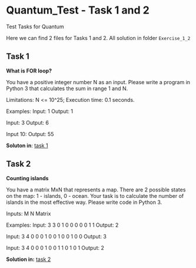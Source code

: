 # Quantum_Test - Task 1 and 2
Test Tasks for Quantum 

Here we can find 2 files for Tasks 1 and 2. All solution in folder `Exercise_1_2`
## Task 1

**What is FOR loop?**

You have a positive integer number N as an input. Please write a program in Python 3 that calculates the sum in range 1 and N.

Limitations:
N <= 10^25;
Execution time: 0.1 seconds.

Examples:
Input: 1
Output: 1

Input: 3
Output: 6

Input 10:
Output: 55

**Soluton in**: [task 1](https://github.com/Diana-Kapralova/First_Second-Task-Quantum/blob/main/Exersice_1_2/1.What%20is%20FOR%20loop.ipynb)

## Task 2
**Counting islands**

You have a matrix MxN that represents a map. There are 2 possible states on the map: 1 - islands, 0 - ocean. Your task is to calculate the number of islands in the most effective way. Please write code in Python 3.

Inputs:
M N
Matrix

Examples:
Input:
3 3
0 1 0
0 0 0
0 1 1
Output: 2

Input:
3 4 
0 0 0 1
0 0 1 0
0 1 0 0
Output: 3

Input:
3 4
0 0 0 1
0 0 1 1
0 1 0 1
Output: 2

**Solution in:** [task 2](https://github.com/Diana-Kapralova/First_Second-Task-Quantum/blob/main/Exersice_1_2/2.Islands_counting.ipynb)
